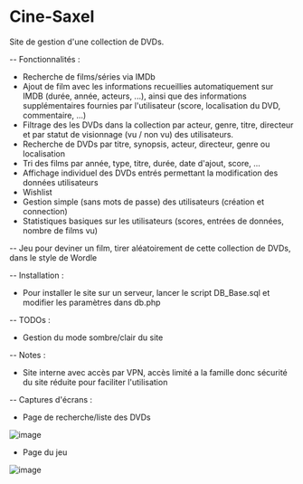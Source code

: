 # Cine-Saxel

Site de gestion d'une collection de DVDs.

-- Fonctionnalités :
  - Recherche de films/séries via IMDb
  - Ajout de film avec les informations recueillies automatiquement sur IMDB (durée, année, acteurs, ...), ainsi que des informations supplémentaires fournies par l'utilisateur (score, localisation du DVD, commentaire, ...)
  - Filtrage des les DVDs dans la collection par acteur, genre, titre, directeur et par statut de visionnage (vu / non vu) des utilisateurs.
  - Recherche de DVDs par titre, synopsis, acteur, directeur, genre ou localisation
  - Tri des films par année, type, titre, durée, date d'ajout, score, ...
  - Affichage individuel des DVDs entrés permettant la modification des données utilisateurs
  - Wishlist
  - Gestion simple (sans mots de passe) des utilisateurs (création et connection)
  - Statistiques basiques sur les utilisateurs (scores, entrées de données, nombre de films vu)
  
-- Jeu pour deviner un film, tirer aléatoirement de cette collection de DVDs, dans le style de Wordle

-- Installation :
  - Pour installer le site sur un serveur, lancer le script DB_Base.sql et modifier les paramètres dans db.php
 
-- TODOs :
  - Gestion du mode sombre/clair du site
  
-- Notes :
  - Site interne avec accès par VPN, accès limité a la famille donc sécurité du site réduite pour faciliter l'utilisation

-- Captures d'écrans :
  - Page de recherche/liste des DVDs

![image](https://user-images.githubusercontent.com/97022820/212538879-4f9c9418-1d93-42ce-9aa2-6a20f4997952.png)

  - Page du jeu

![image](https://user-images.githubusercontent.com/97022820/212539084-41715fb4-c524-46df-81cc-7cbf376d8c26.png)

